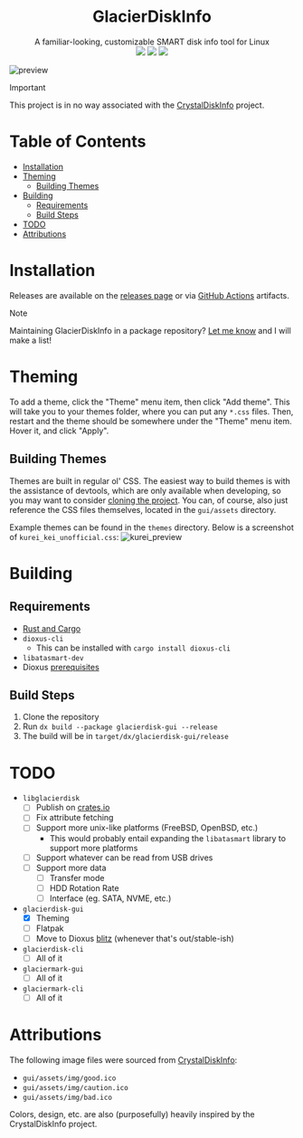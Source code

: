 <div align="center">
  <h1>GlacierDiskInfo</h1>
  <span>A familiar-looking, customizable SMART disk info tool for Linux</span>

  <div align="center">
    <img src="https://img.shields.io/github/actions/workflow/status/SpikeHD/GlacierDiskInfo/build.yml" />
    <img src="https://img.shields.io/github/actions/workflow/status/SpikeHD/GlacierDiskInfo/format.yml?label=code quality" />
    <img src="https://img.shields.io/github/repo-size/SpikeHD/GlacierDiskInfo" />
  </div>
</div>

![preview](https://github.com/user-attachments/assets/18515e3b-7d97-4931-aa45-459afb552040)

> [!IMPORTANT]
> This project is in no way associated with the [CrystalDiskInfo](https://github.com/hiyohiyo/CrystalDiskInfo) project.

# Table of Contents
* [Installation](#installation)
* [Theming](theming)
  * [Building Themes](#building-themes)
* [Building](#building)
  * [Requirements](#requirements)
  * [Build Steps](#build-steps)
* [TODO](#todo)
* [Attributions](#attributions)

# Installation

Releases are available on the [releases page](https://github.com/SpikeHD/GlacierDiskInfo/releases) or via [GitHub Actions](https://github.com/SpikeHD/GlacierDiskInfo/actions/workflows/build.yml) artifacts.

> [!NOTE]
> Maintaining GlacierDiskInfo in a package repository? [Let me know](https://github.com/SpikeHD/GlacierDiskInfo/issues/new) and I will make a list!

# Theming

To add a theme, click the "Theme" menu item, then click "Add theme". This will take you to your themes folder, where you can put any `*.css` files.
Then, restart and the theme should be somewhere under the "Theme" menu item. Hover it, and click "Apply".

## Building Themes

Themes are built in regular ol' CSS. The easiest way to build themes is with the assistance of devtools, which are only available when developing, so you may want to consider [cloning the project](#building).
You can, of course, also just reference the CSS files themselves, located in the `gui/assets` directory.

Example themes can be found in the `themes` directory. Below is a screenshot of `kurei_kei_unofficial.css`:
![kurei_preview](https://github.com/user-attachments/assets/21675890-108a-4a31-a280-d4a2f894053b)

# Building

## Requirements
* [Rust and Cargo](https://www.rust-lang.org/tools/install)
* `dioxus-cli`
  * This can be installed with `cargo install dioxus-cli`
* `libatasmart-dev`
* Dioxus [prerequisites](https://dioxuslabs.com/learn/0.6/getting_started/#linux)

## Build Steps
1. Clone the repository
2. Run `dx build --package glacierdisk-gui --release`
3. The build will be in `target/dx/glacierdisk-gui/release`

# TODO

- `libglacierdisk`
  - [ ] Publish on [crates.io](https://crates.io)
  - [ ] Fix attribute fetching
  - [ ] Support more unix-like platforms (FreeBSD, OpenBSD, etc.)
    - This would probably entail expanding the `libatasmart` library to support more platforms
  - [ ] Support whatever can be read from USB drives
  - [ ] Support more data
    - [ ] Transfer mode
    - [ ] HDD Rotation Rate
    - [ ] Interface (eg. SATA, NVME, etc.)
- `glacierdisk-gui`
  - [x] Theming
  - [ ] Flatpak
  - [ ] Move to Dioxus [blitz](https://github.com/DioxusLabs/blitz) (whenever that's out/stable-ish)
- `glacierdisk-cli`
  - [ ] All of it
- `glaciermark-gui`
  - [ ] All of it
- `glaciermark-cli`
  - [ ] All of it

# Attributions

The following image files were sourced from [CrystalDiskInfo](https://github.com/hiyohiyo/CrystalDiskInfo):
* `gui/assets/img/good.ico`
* `gui/assets/img/caution.ico`
* `gui/assets/img/bad.ico`

Colors, design, etc. are also (purposefully) heavily inspired by the CrystalDiskInfo project.
